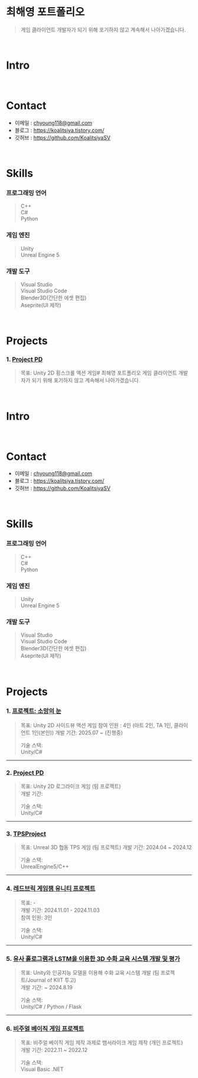 # 최해영 포트폴리오
> 게임 클라이언트 개발자가 되기 위해 포기하지 않고 계속해서 나아가겠습니다.

</br>

# Intro

</br>

# Contact
- 이메일 : chyoung118@gmail.com
- 블로그 : https://koalitsiya.tistory.com/
- 깃허브 : https://github.com/KoalitsiyaSV

</br>

# Skills
### 프로그래밍 언어
> C++  
> C#  
> Python

### 게임 엔진
> Unity  
> Unreal Engine 5  

### 개발 도구
> Visual Studio  
> Visual Studio Code  
> Blender3D(간단한 에셋 편집)  
> Aseprite(UI 제작)  

</br>

# Projects
### 1. [Project PD](https://github.com/KoalitsiyaSV/CapstoneDesignUnity)
> 목표: Unity 2D 횡스크롤 액션 게임# 최해영 포트폴리오
> 게임 클라이언트 개발자가 되기 위해 포기하지 않고 계속해서 나아가겠습니다.

</br>

# Intro

</br>

# Contact
- 이메일 : chyoung118@gmail.com
- 블로그 : https://koalitsiya.tistory.com/
- 깃허브 : https://github.com/KoalitsiyaSV

</br>

# Skills
### 프로그래밍 언어
> C++  
> C#  
> Python

### 게임 엔진
> Unity  
> Unreal Engine 5  

### 개발 도구
> Visual Studio  
> Visual Studio Code  
> Blender3D(간단한 에셋 편집)  
> Aseprite(UI 제작)  

</br>

# Projects
### 1. [프로젝트: 소망의 눈](https://github.com/PrintedLove/ShotgirlDefense)
> 목표: Unity 2D 사이드뷰 액션 게임
> 참여 인원 : 4인 (아트 2인, TA 1인, 클라이언트 1인(본인))
> 개발 기간: 2025.07 ~ (진행중)
>  
> 기술 스택:  
> Unity/C#

---

### 2. [Project PD](https://github.com/KoalitsiyaSV/CapstoneDesignUnity)
> 목표: Unity 2D 로그라이크 게임  (팀 프로젝트)  
> 개발 기간: 
>  
> 기술 스택:  
> Unity/C#

---

### 3. [TPSProject](https://github.com/KoalitsiyaSV/Unreal-TPS-Project)
> 목표: Unreal 3D 협동 TPS 게임 (팀 프로젝트)
> 개발 기간: 2024.04 ~ 2024.12
> 
> 기술 스택:  
> UnrealEngine5/C++ 

---

### 4. [레드브릭 게임잼 유니티 프로젝트](https://github.com/KoalitsiyaSV/ProjectKJC)
> 목표: -  
> 개발 기간: 2024.11.01 - 2024.11.03  
> 참여 인원: 3인
> 
> 기술 스택:  
> Unity/C#  

---

### 5. [유사 홀로그램과 LSTM을 이용한 3D 수화 교육 시스템 개발 및 평가](https://github.com/KoalitsiyaSV/Development-and-Evaluation-of-a-3D-Sign-Language-Education-System-Using-Pseudo-Holograms-and-LSTM)
> 목표: Unity와 인공지능 모델을 이용해 수화 교육 시스템 개발  (팀 프로젝트/Journal of KIIT 투고)  
>개발 기간: ~ 2024.8.19
>  
>기술 스택:  
> Unity/C# / Python / Flask

---

### 6. [비주얼 베이직 게임 프로젝트](https://github.com/KoalitsiyaSV/Visual-Basic-Game-Project)
> 목표: 비주얼 베이직 게임 제작 과제로 뱀서라이크 게임 제작  (개인 프로젝트)  
>개발 기간: 2022.11 ~ 2022.12
>  
>기술 스택:  
> Visual Basic .NET
